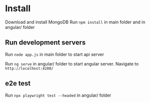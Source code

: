 # Install

Download and install MongoDB
Run `npm install` in main folder and in angular/ folder

## Run development servers

Run `node app.js` in main folder to start api server  

Run `ng serve` in angular/ folder to start angular server. 
Navigate to `http://localhost:4200/`

## e2e test

Run `npx playwright test --headed` in angular/ folder

